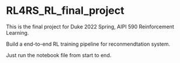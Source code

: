 # RL4RS_RL_final_project

This is the final project for Duke 2022 Spring, AIPI 590 Reinforcement Learning.

Build a end-to-end RL training pipeline for reconmendtation system.

Just run the notebook file from start to end.
